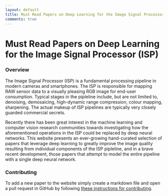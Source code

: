 ```yaml
---
layout: default
title: Must Read Papers on Deep Learning for the Image Signal Processor (ISP)
comments: true
---
```


# Must Read Papers on Deep Learning for the Image Signal Processor (ISP)

### Overview

The Image Signal Processor (ISP) is a fundamental processing pipeline in modern cameras and smartphones. The ISP is responsible for mapping RAW sensor data to a visually pleasing RGB image for end-user consumption. Typical stages in the pipleline include, but are not limited to, denoising, demosaicing, high-dynamic range compression, colour mapping, sharpening. The actual makeup of ISP pipelines are typically very closely guarded commercial secrets. 

Recently there has been great interest in the machine learning and computer vision research communities towards investigating how the aforementioned operations in the ISP could be replaced by deep neural networks. This website presents an ever-growing hand-curated selection of papers that leverage deep learning to greatly improve the image quality resulting from individual components of the ISP pipleline, and in a brave recent development, those papers that attempt to model the entire pipeline with a single deep neural network.  

### Contributing

To add a new paper to the website simply create a markdown file and open a pull request in GitHub by following [these instructions for contributing](contributing.html).

